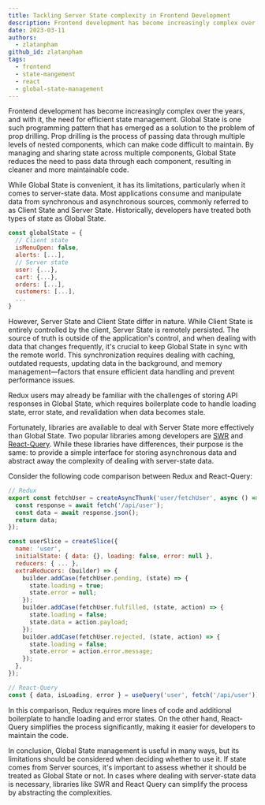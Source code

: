 ```yaml
---
title: Tackling Server State complexity in Frontend Development
description: Frontend development has become increasingly complex over the years, and with it, the need for efficient state management.
date: 2023-03-11
authors:
  - zlatanpham
github_id: zlatanpham
tags:
  - frontend
  - state-mangement
  - react
  - global-state-management
---
```


Frontend development has become increasingly complex over the years, and with it, the need for efficient state management. Global State is one such programming pattern that has emerged as a solution to the problem of prop drilling. Prop drilling is the process of passing data through multiple levels of nested components, which can make code difficult to maintain. By managing and sharing state across multiple components, Global State reduces the need to pass data through each component, resulting in cleaner and more maintainable code.

While Global State is convenient, it has its limitations, particularly when it comes to server-state data. Most applications consume and manipulate data from synchronous and asynchronous sources, commonly referred to as Client State and Server State. Historically, developers have treated both types of state as Global State.

```js
const globalState = {
  // Client state
  isMenuOpen: false,
  alerts: [...],
  // Server state
  user: {...},
  cart: {...},
  orders: [...],
  customers: [...],
  ...
}
```

However, Server State and Client State differ in nature. While Client State is entirely controlled by the client, Server State is remotely persisted. The source of truth is outside of the application's control, and when dealing with data that changes frequently, it's crucial to keep Global State in sync with the remote world. This synchronization requires dealing with caching, outdated requests, updating data in the background, and memory management—factors that ensure efficient data handling and prevent performance issues.

Redux users may already be familiar with the challenges of storing API responses in Global State, which requires boilerplate code to handle loading state, error state, and revalidation when data becomes stale.

Fortunately, libraries are available to deal with Server State more effectively than Global State. Two popular libraries among developers are [SWR](https://swr.vercel.app/) and [React-Query](https://react-query-v3.tanstack.com/). While these libraries have differences, their purpose is the same: to provide a simple interface for storing asynchronous data and abstract away the complexity of dealing with server-state data.

Consider the following code comparison between Redux and React-Query:

```js
// Redux
export const fetchUser = createAsyncThunk('user/fetchUser', async () => {
  const response = await fetch('/api/user');
  const data = await response.json();
  return data;
});

const userSlice = createSlice({
  name: 'user',
  initialState: { data: {}, loading: false, error: null },
  reducers: { ... },
  extraReducers: (builder) => {
    builder.addCase(fetchUser.pending, (state) => {
      state.loading = true;
      state.error = null;
    });
    builder.addCase(fetchUser.fulfilled, (state, action) => {
      state.loading = false;
      state.data = action.payload;
    });
    builder.addCase(fetchUser.rejected, (state, action) => {
      state.loading = false;
      state.error = action.error.message;
    });
  },
});

// React-Query
const { data, isLoading, error } = useQuery('user', fetch('/api/user'))
```

In this comparison, Redux requires more lines of code and additional boilerplate to handle loading and error states. On the other hand, React-Query simplifies the process significantly, making it easier for developers to maintain the code.

In conclusion, Global State management is useful in many ways, but its limitations should be considered when deciding whether to use it. If state comes from Server sources, it's important to assess whether it should be treated as Global State or not. In cases where dealing with server-state data is necessary, libraries like SWR and React Query can simplify the process by abstracting the complexities.

